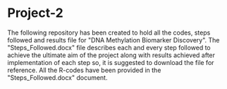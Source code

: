 # Project-2
The following repository has been created to hold all the codes, steps followed and results file for "DNA Methylation Biomarker Discovery". The "Steps_Followed.docx" file describes each and every step followed to achieve the ultimate aim of the project along with results achieved after implementation of each step so, it is suggested to download the file for reference.
All the R-codes have been provided in the "Steps_Followed.docx" document.
